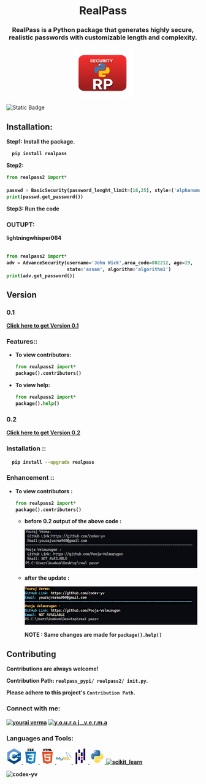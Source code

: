 <h1 align="center">RealPass</h1>
<h3 align="center"><b>RealPass</b> is a Python package that generates highly secure, realistic passwords with customizable length and complexity.</h3>

<p align="center">
  <img src="logo.png" alt="before" width="155" height='131'/>
</p>

![Static Badge](https://img.shields.io/badge/Python-blue)

## Installation:

<b>Step1: Install the package.

```bash
  pip install realpass
```

<b>Step2:</b>

```Python
from realpass2 import*

passwd = BasicSecurity(password_lenght_limit=(16,25), style=('alphanumeric', 3), premods='Gaming_ID')
print(passwd.get_password())

```

<b>Step3:</b> Run the code<br>

<h3>OUTUPT:</h3>
lightningwhisper064 <br><br>

```Python
from realpass2 import*
adv = AdvanceSecurity(username='John Wick',area_code=802212, age=19,
                      state='assam', algorithm='algorithm1')
print(adv.get_password())
```

## Version

### <b>0.1</b><br>

<a href="https://pypi.org/project/realpass/0.1/">Click here to get Version 0.1</a><br>

### <b>Features::</b>

<ul>
  <li>
To view contributors:

```Python
from realpass2 import*
package().contributors()
```

  </li>
  <li>
To view help:

```Python
from realpass2 import*
package().help()
```

  </li>

</ul>

### <b>0.2</b><br>

<a href="https://pypi.org/project/realpass/0.2/">Click here to get Version 0.2</a><br>

### Installation ::

```bash
  pip install --upgrade realpass
```

### <b>Enhancement ::</b>

<ul>
  <li>
To view contributors :

```Python
from realpass2 import*
package().contributors()
```

- before 0.2 output of the above code :

  <img src="Screenshot 2025-01-09 180538.png" alt="before" width="450" height='100'/>

- after the update :

  <img src="Screenshot 2025-01-09 180559.png" alt="before" width="450" height='100'/>

  NOTE : Same changes are made for `package().help()`

  </li>

</ul>

## Contributing

Contributions are always welcome!

Contribution Path: `realpass_pypi/ realpass2/ init.py`.

Please adhere to this project's `Contribution Path`.

<h3 align="left">Connect with me:</h3>
<p align="left">
<a href="https://www.linkedin.com/in/youraj-verma-929383317/" target="blank"><img align="center" src="https://raw.githubusercontent.com/rahuldkjain/github-profile-readme-generator/master/src/images/icons/Social/linked-in-alt.svg" alt="youraj verma" height="30" width="40" /></a>
<a href="https://instagram.com/y.o.u.r.a.j__v.e.r.m.a" target="blank"><img align="center" src="https://raw.githubusercontent.com/rahuldkjain/github-profile-readme-generator/master/src/images/icons/Social/instagram.svg" alt="y.o.u.r.a.j__v.e.r.m.a" height="30" width="40" /></a>
</p>

<h3 align="left">Languages and Tools:</h3>
<p align="left"> <a href="https://www.w3schools.com/cpp/" target="_blank" rel="noreferrer"> <img src="https://raw.githubusercontent.com/devicons/devicon/master/icons/cplusplus/cplusplus-original.svg" alt="cplusplus" width="40" height="40"/> </a> <a href="https://www.w3schools.com/css/" target="_blank" rel="noreferrer"> <img src="https://raw.githubusercontent.com/devicons/devicon/master/icons/css3/css3-original-wordmark.svg" alt="css3" width="40" height="40"/> </a> <a href="https://www.w3.org/html/" target="_blank" rel="noreferrer"> <img src="https://raw.githubusercontent.com/devicons/devicon/master/icons/html5/html5-original-wordmark.svg" alt="html5" width="40" height="40"/> </a> <a href="https://www.mysql.com/" target="_blank" rel="noreferrer"> <img src="https://raw.githubusercontent.com/devicons/devicon/master/icons/mysql/mysql-original-wordmark.svg" alt="mysql" width="40" height="40"/> </a> <a href="https://pandas.pydata.org/" target="_blank" rel="noreferrer"> <img src="https://raw.githubusercontent.com/devicons/devicon/2ae2a900d2f041da66e950e4d48052658d850630/icons/pandas/pandas-original.svg" alt="pandas" width="40" height="40"/> </a> <a href="https://www.python.org" target="_blank" rel="noreferrer"> <img src="https://raw.githubusercontent.com/devicons/devicon/master/icons/python/python-original.svg" alt="python" width="40" height="40"/> </a> <a href="https://scikit-learn.org/" target="_blank" rel="noreferrer"> <img src="https://upload.wikimedia.org/wikipedia/commons/0/05/Scikit_learn_logo_small.svg" alt="scikit_learn" width="40" height="40"/> </a> </p>

<p><img align="center" src="https://github-readme-stats.vercel.app/api/top-langs?username=codex-yv&show_icons=true&locale=en&layout=compact" alt="codex-yv" /></p>
